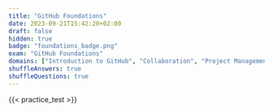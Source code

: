 ```yaml
---
title: "GitHub Foundations"
date: 2023-09-21T15:42:20+02:00
draft: false
hidden: true
badge: "foundations_badge.png"
exam: "GitHub Foundations"
domains: ["Introduction to GitHub", "Collaboration", "Project Management", "Modern Development"]
shuffleAnswers: true
shuffleQuestions: true
---
```


{{< practice_test >}}

